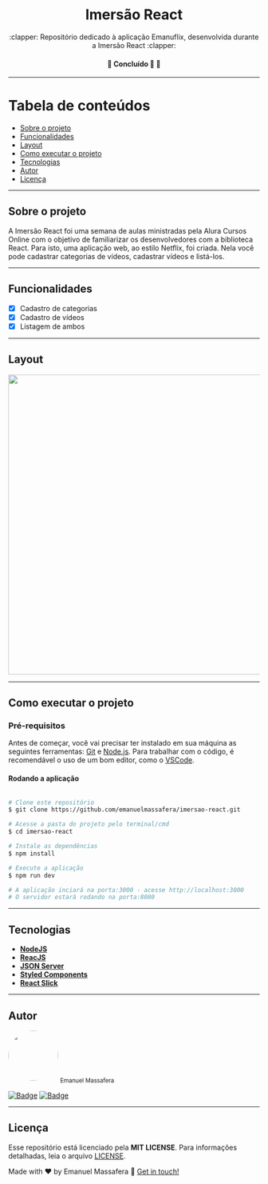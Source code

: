 <h1 align="center">Imersão React</h1>

<p align="center">:clapper: Repositório dedicado à aplicação Emanuflix, desenvolvida durante a Imersão React :clapper:</p>

<h4 align="center">🚧   Concluído 🚀 🚧</h4>

---

Tabela de conteúdos
=================
<!--ts-->
   * [Sobre o projeto](#-sobre-o-projeto)
   * [Funcionalidades](#-funcionalidades)
   * [Layout](#-layout)
   * [Como executar o projeto](#-como-executar-o-projeto)
   * [Tecnologias](#-tecnologias)
   * [Autor](#-autor)
   * [Licença](#-licenca)
<!--te-->

---

## Sobre o projeto <a name="-sobre-o-projeto" style="text-decoration:none"></a>

A Imersão React foi uma semana de aulas ministradas pela Alura Cursos Online com o objetivo de familiarizar os desenvolvedores com a biblioteca React. Para isto, uma aplicação web, ao estilo Netflix, foi criada. Nela você pode cadastrar categorias de vídeos, cadastrar vídeos e listá-los.

---

## Funcionalidades <a name="-funcionalidades" style="text-decoration:none"></a>

- [x] Cadastro de categorias
- [x] Cadastro de vídeos
- [x] Listagem de ambos

---

## Layout <a name="-layout" style="text-decoration:none"></a>

<img alt="" src="./public/React App.gif" width="600px"/>

---

## Como executar o projeto <a name="-como-executar-o-projeto" style="text-decoration:none"></a>

### Pré-requisitos

Antes de começar, você vai precisar ter instalado em sua máquina as seguintes ferramentas:
[Git](https://git-scm.com) e [Node.js](https://nodejs.org/en/). Para trabalhar com o código, é recomendável o uso de um bom editor, como o [VSCode](https://code.visualstudio.com/).

#### Rodando a aplicação

```bash

# Clone este repositório
$ git clone https://github.com/emanuelmassafera/imersao-react.git

# Acesse a pasta do projeto pelo terminal/cmd
$ cd imersao-react

# Instale as dependências
$ npm install

# Execute a aplicação
$ npm run dev

# A aplicação inciará na porta:3000 - acesse http://localhost:3000
# O servidor estará rodando na porta:8080

```
---

## Tecnologias <a name="-tecnologias" style="text-decoration:none"></a>

- **[NodeJS](https://nodejs.org/en/)**
- **[ReacJS](https://reactjs.org/)**
- **[JSON Server](https://github.com/typicode/json-server)**
- **[Styled Components](https://styled-components.com/)**
- **[React Slick](https://react-slick.neostack.com/)**

---

## Autor <a name="-autor" style="text-decoration:none"></a>

<img style="border-radius: 50%;" src="https://avatars1.githubusercontent.com/u/65625500?s=460&u=eb9e300de61698fc8531949a451ce2f0e9da46f9&v=4" width="100px;" alt=""/>
<sub>Emanuel Massafera</sub>

<b></b>

[![Badge](https://img.shields.io/static/v1?label=&message=Emanuel&color=blue&style=flat-square&logo=Linkedin&logoColor=white&link=https://www.linkedin.com/in/emanuelmassafera/)](https://www.linkedin.com/in/emanuelmassafera/) [![Badge](https://img.shields.io/static/v1?label=&message=emanuel301@live.com&color=0078D4&style=flat-square&logo=Microsoft-Outlook&logoColor=white&link=mailto:emanuel301@live.com)](mailto:emanuel301@live.com)

---

## Licença <a name="-licenca" style="text-decoration:none"></a>

Esse repositório está licenciado pela **MIT LICENSE**. Para informações detalhadas, leia o arquivo [LICENSE](https://github.com/emanuelmassafera/imersao-react/blob/master/LICENSE). 

Made with ♥ by Emanuel Massafera :wave: [Get in touch!](https://www.linkedin.com/in/emanuelmassafera/)
